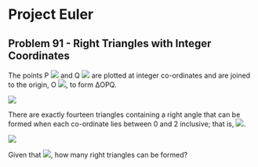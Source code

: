 # Project Euler

## Problem 91 - Right Triangles with Integer Coordinates

The points P <img src="https://render.githubusercontent.com/render/math?math=(x_1, y_1)"> and Q <img src="https://render.githubusercontent.com/render/math?math=(x_2, y_2)"> are plotted at integer co-ordinates and are joined to the origin, O <img src="https://render.githubusercontent.com/render/math?math=(0, 0)">, to form ΔOPQ.

<img src=https://projecteuler.net/project/images/p091_1.png>

There are exactly fourteen triangles containing a right angle that can be formed when each co-ordinate lies between 0 and 2 inclusive; that is,
<img src="https://render.githubusercontent.com/render/math?math=0 ≤ x_1, y_1, x_2, y_2 ≤ 2">.

<img src=https://projecteuler.net/project/images/p091_2.png>

Given that <img src="https://render.githubusercontent.com/render/math?math=0 ≤ x_1, y_1, x_2, y_2 ≤ 50">, how many right triangles can be formed?
